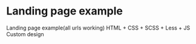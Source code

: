# Landing page example
Landing page example(all urls working)
HTML + CSS + SCSS + Less + JS
Custom design
